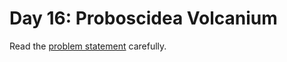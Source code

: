 # Day 16: Proboscidea Volcanium

Read the [problem statement](https://adventofcode.com/2022/day/16) carefully.
